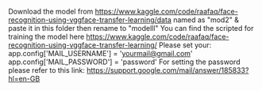 Download the model from https://www.kaggle.com/code/raafaq/face-recognition-using-vggface-transfer-learning/data named as "mod2" & paste it in this folder then rename to "modelll"
You can find the scripted for training the model here https://www.kaggle.com/code/raafaq/face-recognition-using-vggface-transfer-learning/
Please set your:
app.config['MAIL_USERNAME'] = 'yourmail@gmail.com'
app.config['MAIL_PASSWORD'] = 'password'
For setting the password please refer to this link: https://support.google.com/mail/answer/185833?hl=en-GB
